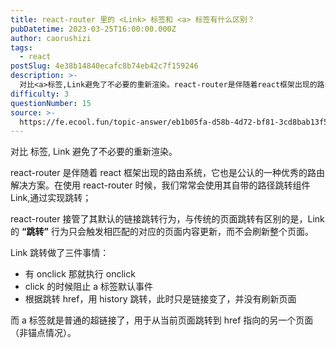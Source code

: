 ```yaml
---
title: react-router 里的 <Link> 标签和 <a> 标签有什么区别？
pubDatetime: 2023-03-25T16:00:00.000Z
author: caorushizi
tags:
  - react
postSlug: 4e38b14840ecafc8b74eb42c7f159246
description: >-
  对比<a>标签,Link避免了不必要的重新渲染。react-router是伴随着react框架出现的路由系统，它也是公认的一种优秀的路由解决方案。在使用react-router时候，我们常常会使用其自
difficulty: 3
questionNumber: 15
source: >-
  https://fe.ecool.fun/topic-answer/eb1b05fa-d58b-4d72-bf81-3cd8bab13f55?orderBy=updateTime&order=desc&tagId=13
---
```


对比 <a> 标签, Link 避免了不必要的重新渲染。

react-router 是伴随着 react 框架出现的路由系统，它也是公认的一种优秀的路由解决方案。在使用 react-router 时候，我们常常会使用其自带的路径跳转组件 Link,通过实现跳转；

react-router 接管了其默认的链接跳转行为，与传统的页面跳转有区别的是，Link 的 **“跳转”** 行为只会触发相匹配的对应的页面内容更新，而不会刷新整个页面。

Link 跳转做了三件事情：

- 有 onclick 那就执行 onclick
- click 的时候阻止 a 标签默认事件
- 根据跳转 href，用 history 跳转，此时只是链接变了，并没有刷新页面

而 a 标签就是普通的超链接了，用于从当前页面跳转到 href 指向的另一个页面（非锚点情况）。
